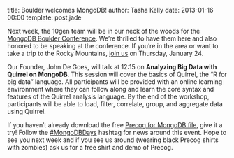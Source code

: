title: Boulder welcomes MongoDB!
author: Tasha Kelly
date: 2013-01-16 00:00
template: post.jade

<p>Next week, the 10gen team will be in our neck of the woods for the <a href="http://www.10gen.com/events/mongodb-boulder-2013">MongoDB Boulder Conference</a>. We&#8217;re thrilled to have them here and also honored to be speaking at the conference. If you&#8217;re in the area or want to take a trip to the Rocky Mountains, <a href="http://www.10gen.com/events/mongodb-boulder-2013">join us</a> on Thursday, January 24.</p>
<p>Our Founder, John De Goes, will talk at 12:15 on <strong>Analyzing Big Data with Quirrel on MongoDB</strong>. This session will cover the basics of Quirrel, the &#8220;R for big data&#8221; language. All participants will be provided with an online learning environment where they can follow along and learn the core syntax and features of the Quirrel analysis language. By the end of the workshop, participants will be able to load, filter, correlate, group, and aggregate data using Quirrel.</p>
<p>If you haven&#8217;t already download the free <a href="http://www.precog.com/editions/precog-for-mongodb">Precog for MongoDB file</a>, give it a try! Follow the <a href="https://twitter.com/search/realtime/%23mongodbdays">#MongoDBDays</a> hashtag for news around this event. Hope to see you next week and if you see us around (wearing black Precog shirts with zombies) ask us for a free shirt and demo of Precog.</p>